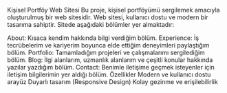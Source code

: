 Kişisel Portföy Web Sitesi
Bu proje, kişisel portföyümü sergilemek amacıyla oluşturulmuş bir web sitesidir. Web sitesi, kullanıcı dostu ve modern bir tasarıma sahiptir. Sitede aşağıdaki bölümler yer almaktadır:

About: Kısaca kendim hakkında bilgi verdiğim bölüm.
Experience: İş tecrübelerim ve kariyerim boyunca elde ettiğim deneyimleri paylaştığım bölüm.
Portfolio: Tamamladığım projeleri ve çalışmalarımı sergilediğim bölüm.
Blog: İlgi alanlarım, uzmanlık alanlarım ve çeşitli konular hakkında yazılar yazdığım bölüm.
Contact: Benimle iletişime geçmek isteyenler için iletişim bilgilerimin yer aldığı bölüm.
Özellikler
Modern ve kullanıcı dostu arayüz
Duyarlı tasarım (Responsive Design)
Kolay gezinme ve erişilebilirlik
